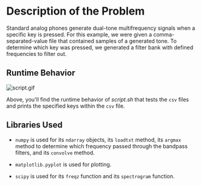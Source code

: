 # Description of the Problem
Standard analog phones generate dual-tone multifrequency signals when a specific key is pressed. For this example, we were given a comma-separated-value file that contained samples of a generated tone. To determine which key was pressed, we generated a filter bank with defined frequencies to filter out. 

## Runtime Behavior

![script.gif](script.gif)

Above, you'll find the runtime behavior of *script.sh* that tests the `csv` files and prints the specified keys within the `csv` file.

## Libraries Used

- `numpy` is used for its `ndarray` objects, its `loadtxt` method, its `argmax` method to determine which frequency passed through the bandpass filters, and its `convolve` method.

- `matplotlib.pyplot` is used for plotting.

- `scipy` is used for its `freqz` function and its `spectrogram` function.
